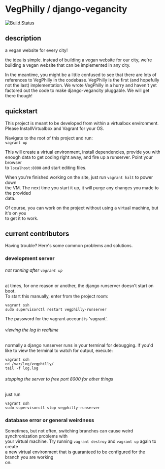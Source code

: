 VegPhilly / django-vegancity 
================
[![Build Status](https://travis-ci.org/vegphilly/vegphilly.com.png)](https://travis-ci.org/vegphilly/vegphilly.com)


description
----------
a vegan website for every city!  

the idea is simple.  instead of building a vegan website for our city, 
we're building a vegan website that can be implemented in any city.  

In the meantime, you might be a little confused to see that there are 
lots of references to VegPhilly in the codebase. VegPhilly is the first 
(and hopefully not the last) implementation. We wrote VegPhilly in a hurry 
and haven't yet factored out the code to make django-vegancity pluggable. 
We will get there though!

quickstart
----------

This project is meant to be developed from within a virtualbox environment.  
Please InstallVirtualbox and Vagrant for your OS.  

Navigate to the root of this project and run:  
```vagrant up```

This will create a virtual environment, install dependencies, provide you with  
enough data to get coding right away, and fire up a runserver. Point your browser  
to ```localhost:8000``` and start editing files.  
  
When you're finished working on the site, just run ```vagrant halt``` to power down  
the VM. The next time you start it up, it will purge any changes you made to the provided  
data.  

Of course, you can work on the project without using a virtual machine, but it's on you  
to get it to work.  

current contributors
--------------------

Having trouble? Here's some common problems and solutions.  

### development server
###### not running after ```vagrant up```
at times, for one reason or another, the django runserver doesn't start on boot.  
To start this manually, enter from the project room:
```
vagrant ssh
sudo supervisorctl restart vegphilly-runserver
```
The password for the vagrant account is 'vagrant'.

###### viewing the log in realtime
normally a django runserver runs in your terminal for debugging. If you'd like to view
the terminal to watch for output, execute:
```
vagrant ssh
cd /var/log/vegphilly/
tail -f log.log
```
###### stopping the server to free port 8000 for other things
just run
```
vagrant ssh
sudo supervisorctl stop vegphilly-runserver
```


### database error or general weirdness
Sometimes, but not often, switching branches can cause weird synchronization problems with  
your virtual machine. Try running ```vagrant destroy``` and ```vagrant up``` again to create  
a new virtual environment that is guaranteed to be configured for the branch you are working  
on.
